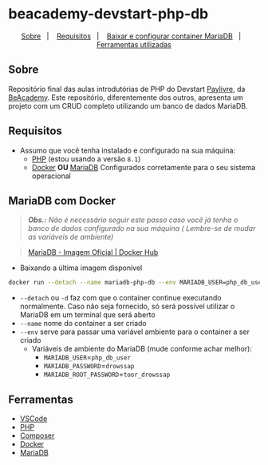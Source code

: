 # beacademy-devstart-php-db

<p align="center">  
  <a href="#sobre">Sobre</a>&nbsp;&nbsp;&nbsp;|&nbsp;&nbsp;&nbsp;
  <a href="#requisitos">Requisitos</a>&nbsp;&nbsp;&nbsp;|&nbsp;&nbsp;&nbsp;
  <a href="#mariadb-com-docker">Baixar e configurar container MariaDB</a>&nbsp;&nbsp;&nbsp;|&nbsp;&nbsp;&nbsp;
  <a href="#ferramentas">Ferramentas utilizadas</a>
</p>

## Sobre

Repositório final das aulas introdutórias de PHP do Devstart [Paylivre](https://www.paylivre.com/),
da [BeAcademy](https://www.beacademy.com.br/). Este repositório, diferentemente dos outros, apresenta um projeto com um
CRUD completo utilizando um banco de dados MariaDB.

## Requisitos

- Assumo que você tenha instalado e configurado na sua máquina:
    - [PHP](https://www.php.net/) (estou usando a versão `8.1`)
    - [Docker](https://docs.docker.com/get-docker/) **OU** [MariaDB](https://mariadb.org/) Configurados corretamente
      para o seu sistema operacional

## MariaDB com Docker

> _**Obs.:** Não é necessário seguir este passo caso você já tenha o banco de dados configurado na sua máquina (
Lembre-se de mudar as variáveis de ambiente)_

> [MariaDB - Imagem Oficial | Docker Hub](https://hub.docker.com/_/mariadb)

- Baixando a última imagem disponível

```bash
docker run --detach --name mariadb-php-db --env MARIADB_USER=php_db_user --env MARIADB_PASSWORD=drowssap --env MARIADB_ROOT_PASSWORD=toor_drowssap mariadb:latest
```

- `--detach` ou `-d` faz com que o container continue executando normalmente. Caso não seja fornecido, só será possível
  utilizar o MariaDB em um terminal que será aberto
- `--name` nome do container a ser criado
- `--env` serve para passar uma variável ambiente para o container a ser criado
    - Variáveis de ambiente do MariaDB (mude conforme achar melhor):
        - `MARIADB_USER`=`php_db_user`
        - `MARIADB_PASSWORD`=`drowssap`
        - `MARIADB_ROOT_PASSWORD`=`toor_drowssap`

## Ferramentas

- [VSCode](https://code.visualstudio.com/)
- [PHP](https://www.php.net/)
- [Composer](https://getcomposer.org/)
- [Docker](https://docker.com/)
- [MariaDB](https://mariadb.org/)